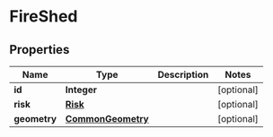 

# FireShed


## Properties

Name | Type | Description | Notes
------------ | ------------- | ------------- | -------------
**id** | **Integer** |  |  [optional]
**risk** | [**Risk**](Risk.md) |  |  [optional]
**geometry** | [**CommonGeometry**](CommonGeometry.md) |  |  [optional]



